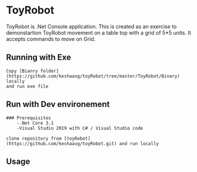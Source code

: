 ﻿
# ToyRobot

ToyRobot is .Net Console application. This is created as an exercise to demonstartion ToyRobot movement 
on a table top with a grid of 5*5 units. It accepts commands to move on Grid.

## Running with Exe
	
	Copy [Bianry folder](https://github.com/keshaavg/toyRobot/tree/master/ToyRobot/Binary) locally
	and run exe file

## Run with Dev environement

	### Prerequisites
		-.Net Core 3.1
		-Visual Studio 2019 with C# / Visual Studio code

	clone repository from [toyRobot](https://github.com/keshaavg/toyRobot.git) and run locally

## Usage

```c#

```
